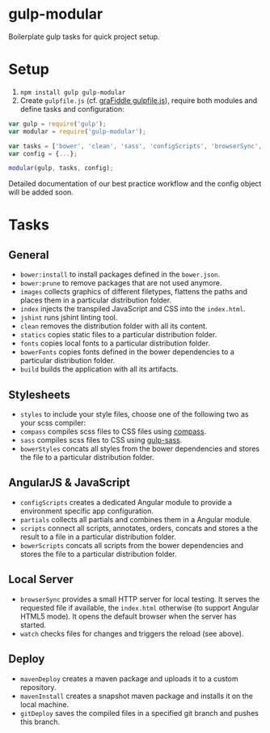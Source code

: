 # gulp-modular
Boilerplate gulp tasks for quick project setup.

# Setup
 1. `npm install gulp gulp-modular`
 2. Create `gulpfile.js` (cf. [graFiddle gulpfile.js](https://github.com/GraFiddle/grafiddle/blob/develop/gulpfile.js)), require both modules and define tasks and configuration:

```javascript
var gulp = require('gulp');
var modular = require('gulp-modular');

var tasks = ['bower', 'clean', 'sass', 'configScripts', 'browserSync', 'fonts', ...];
var config = {...};

modular(gulp, tasks, config);
```

Detailed documentation of our best practice workflow and the config object will be added soon.

# Tasks

## General
 - `bower:install` to install packages defined in the `bower.json`.
 - `bower:prune` to remove packages that are not used anymore.
 - `images` collects graphics of different filetypes, flattens the paths and places them in a particular distribution folder.
 - `index` injects the transpiled JavaScript and CSS into the `index.html`.
 - `jshint` runs jshint linting tool.
 - `clean` removes the distribution folder with all its content.
 - `statics` copies static files to a particular distribution folder.
 - `fonts` copies local fonts to a particular distribution folder.
 - `bowerFonts` copies fonts defined in the bower dependencies to a particular distribution folder.
 - `build` builds the application with all its artifacts.

## Stylesheets
 - `styles` to include your style files, choose one of the following two as your scss compiler:
 - `compass` compiles scss files to CSS files using [compass](https://github.com/Compass/compass).
 - `sass` compiles scss files to CSS using [gulp-sass](https://github.com/dlmanning/gulp-sass).
 - `bowerStyles` concats all styles from the bower dependencies and stores the file to a particular distribution folder.

## AngularJS & JavaScript
 - `configScripts` creates a dedicated Angular module to provide a environment specific app configuration.
 - `partials` collects all partials and combines them in a Angular module.
 - `scripts` connect all scripts, annotates, orders, concats and stores a the result to a file in a particular distribution folder.
 - `bowerScripts` concats all scripts from the bower dependencies and stores the file to a particular distribution folder.

## Local Server
 - `browserSync` provides a small HTTP server for local testing. It serves the requested file if available, the `index.html` otherwise (to support Angular HTML5 mode). It opens the default browser when the server has started.
 - `watch` checks files for changes and triggers the reload (see above).

## Deploy
 - `mavenDeploy` creates a maven package and uploads it to a custom repository.
 - `mavenInstall` creates a snapshot maven package and installs it on the local machine.
 - `gitDeploy` saves the compiled files in a specified git branch and pushes this branch.
